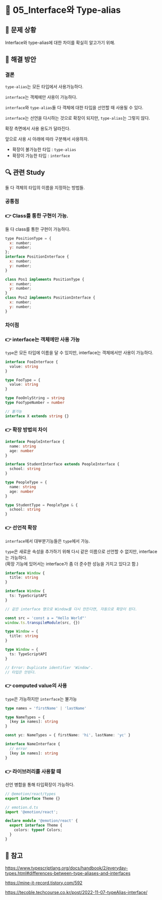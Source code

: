 # 🐳 05_Interface와 Type-alias

## 🤔 문제 상황

Interface와 type-alias에 대한 차이를 확실히 알고가기 위해.



## 🚩 해결 방안

### 결론

`type-alias`는 모든 타입에서 사용가능하다.

`interface`는 객체에만 사용이 가능하다.

`interface`와 `type-alias`둘 다 객체에 대한 타입을 선언할 때 사용될 수 있다.

`interface`는 선언을 다시하는 것으로 확장이 되지만, `type-alias`는 그렇지 않다.



확장 측면에서 사용 용도가 달라진다.

앞으로 사용 시 아래에 따라 구분해서 사용하자.

* 확장이 불가능한 타입 : `type-alias`
* 확장이 가능한 타입 : `interface`



## 🔍 관련 Study

둘 다 객체의 타입의 이름을 지정하는 방법들.

### 공통점

### 👉 Class를 통한 구현이 가능.

둘 다 class를 통한 구현이 가능하다.

```javascript
type PositionType = {
  x: number;
  y: number;
};
interface PositionInterface {
  x: number;
  y: number;
}

class Pos1 implements PositionType {
  x: number;
  y: number;
}
class Pos2 implements PositionInterface {
  x: number;
  y: number;
}
```



### 차이점

### 👉 interface는 객체에만 사용 가능

`type`은 모든 타입에 이름을 달 수 있지만, interface는 객체에서만 사용이 가능하다.

```typescript
interface FooInterface {
  value: string
}

type FooType = {
  value: string
}

type FooOnlyString = string
type FooTypeNumber = number

// 불가능
interface X extends string {}
```



### 👉 확장 방법의 차이

```typescript
interface PeopleInterface {
  name: string
  age: number
}

interface StudentInterface extends PeopleInterface {
  school: string
}
```

```typescript
type PeopleType = {
  name: string
  age: number
}

type StudentType = PeopleType & {
  school: string
}
```



### 👉 선언적 확장

`interface`에서 대부분기능들은 `type`에서 가능.

`type`은 새로운 속성을 추가하기 위해 다시 같은 이름으로 선언할 수 없지만, interface는 가능하다.<br/>(확장 기능에 있어서는 interface가 좀 더 준수한 성능을 가지고 있다고 함.)

```typescript
interface Window {
  title: string
}

interface Window {
  ts: TypeScriptAPI
}

// 같은 interface 명으로 Window를 다시 만든다면, 자동으로 확장이 된다.

const src = 'const a = "Hello World"'
window.ts.transpileModule(src, {})
```

```typescript
type Window = {
  title: string
}

type Window = {
  ts: TypeScriptAPI
}

// Error: Duplicate identifier 'Window'.
// 타입은 안된다.
```





### 👉 computed value의 사용

`type`은 가능하지만 `interface`는 불가능

```typescript
type names = 'firstName' | 'lastName'

type NameTypes = {
  [key in names]: string
}

const yc: NameTypes = { firstName: 'hi', lastName: 'yc' }

interface NameInterface {
  // error
  [key in names]: string
}
```



### 👉 라이브러리를 사용할 때

선언 병합을 통해 타입확장이 가능하다.

```typescript
// @emotion/react/types
export interface Theme {}

// emotion.d.ts
import '@emotion/react';

declare module '@emotion/react' {
  export interface Theme {
    colors: typeof Colors;
  }
}
```



## 📘 참고

https://www.typescriptlang.org/docs/handbook/2/everyday-types.html#differences-between-type-aliases-and-interfaces

https://mine-it-record.tistory.com/592

https://tecoble.techcourse.co.kr/post/2022-11-07-typeAlias-interface/